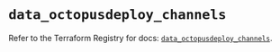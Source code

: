 # `data_octopusdeploy_channels`

Refer to the Terraform Registry for docs: [`data_octopusdeploy_channels`](https://registry.terraform.io/providers/octopusdeploylabs/octopusdeploy/0.43.2/docs/data-sources/channels).
